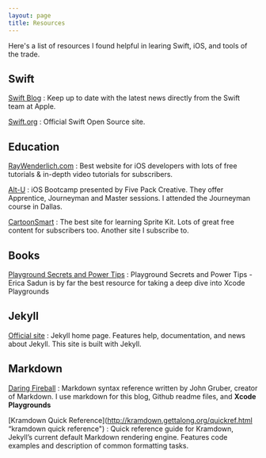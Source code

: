 ```yaml
---
layout: page
title: Resources
---
```


Here's a list of resources I found helpful in learing Swift, iOS, and tools of the trade.

## Swift

[Swift Blog](https://developer.apple.com/swift/blog/ "Official Swift Blog")
: Keep up to date with the latest news directly from the Swift team at Apple.

[Swift.org](https://swift.org "Swift.org")
: Official Swift Open Source site.

## Education

[RayWenderlich.com](http://www.raywenderlich.com "Ray Wenderlich.com")
: Best website for iOS developers with lots of free tutorials & in-depth video tutorials for subscribers.

[Alt-U](http://www.fivepackcreative.com/alt-u/ "Alt-U")
: iOS Bootcamp presented by Five Pack Creative.  They offer Apprentice, Journeyman and Master sessions.  I attended the Journeyman course in Dallas. 

[CartoonSmart](http://cartoonsmart.com/ref/511/ "CartoonSmart")
: The best site for learning Sprite Kit.  Lots of great free content for subscribers too.  Another site I subscribe to.

## Books

[Playground Secrets and Power Tips](https://geo.itunes.apple.com/us/book/playground-secrets-power-tips/id982838034?mt=11&at=11lJNj "Playground Secrets and Power Tips")
: Playground Secrets and Power Tips - Erica Sadun is by far the best resource for taking a deep dive into Xcode Playgrounds

## Jekyll

[Official site](http://jekyllrb.com/ "Official Jekyll site")
: Jekyll home page. Features help, documentation, and news about Jekyll. This site is built with Jekyll.

## Markdown

[Daring Fireball](http://daringfireball.net/projects/markdown/syntax "markdown syntax")
: Markdown syntax reference written by John Gruber, creator of Markdown. I use markdown for this blog, Github readme files, and **Xcode Playgrounds**

[Kramdown Quick Reference](http://kramdown.gettalong.org/quickref.html “kramdown quick reference") 
: Quick reference guide for Kramdown, Jekyll’s current default Markdown rendering engine. Features code examples and description of common formatting tasks.  
